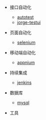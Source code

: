 
* 接口自动化
	* [autotest](autotest/test)
	* [jorge-testui](autotest/jorge-testui)

* 页面自动化
	* [selenium]()

* 移动端自动化
	* [appnium]()
* 持续集成
	* [jenkins]()

* 数据库
	* [mysql]()

* 工具


